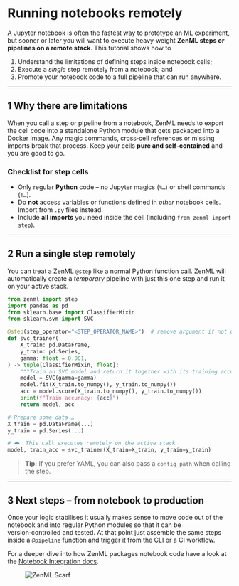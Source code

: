 # Running notebooks remotely

A Jupyter notebook is often the fastest way to prototype an ML experiment, but sooner or later you will want to execute heavy‑weight **ZenML steps or pipelines on a remote stack**.  This tutorial shows how to

1. Understand the limitations of defining steps inside notebook cells;
2. Execute a *single* step remotely from a notebook; and
3. Promote your notebook code to a full pipeline that can run anywhere.

---

## 1 Why there are limitations

When you call a step or pipeline from a notebook, ZenML needs to export the cell code into a standalone Python module that gets packaged into a Docker image.  Any magic commands, cross‑cell references or missing imports break that process.  Keep your cells **pure and self‑contained** and you are good to go.

### Checklist for step cells

- Only regular **Python** code – no Jupyter magics (`%…`) or shell commands (`!…`).
- Do **not** access variables or functions defined in *other* notebook cells.  Import from `.py` files instead.
- Include **all imports** you need inside the cell (including `from zenml import step`).

---

## 2 Run a single step remotely

You can treat a ZenML `@step` like a normal Python function call.  ZenML will automatically create a *temporary* pipeline with just this one step and run it on your active stack.

```python
from zenml import step
import pandas as pd
from sklearn.base import ClassifierMixin
from sklearn.svm import SVC

@step(step_operator="<STEP_OPERATOR_NAME>")  # remove argument if not using a step operator
def svc_trainer(
    X_train: pd.DataFrame,
    y_train: pd.Series,
    gamma: float = 0.001,
) -> tuple[ClassifierMixin, float]:
    """Train an SVC model and return it together with its training accuracy."""
    model = SVC(gamma=gamma)
    model.fit(X_train.to_numpy(), y_train.to_numpy())
    acc = model.score(X_train.to_numpy(), y_train.to_numpy())
    print(f"Train accuracy: {acc}")
    return model, acc

# Prepare some data …
X_train = pd.DataFrame(...)
y_train = pd.Series(...)

# ☁️  This call executes remotely on the active stack
model, train_acc = svc_trainer(X_train=X_train, y_train=y_train)
```

> **Tip:** If you prefer YAML, you can also pass a `config_path` when calling the step.

---

## 3 Next steps – from notebook to production

Once your logic stabilises it usually makes sense to move code out of the notebook and into regular Python modules so that it can be version‑controlled and tested.  At that point just assemble the same steps inside a `@pipeline` function and trigger it from the CLI or a CI workflow.

For a deeper dive into how ZenML packages notebook code have a look at the [Notebook Integration docs](https://docs.zenml.io/how-to/notebooks).

<figure><img src="https://static.scarf.sh/a.png?x-pxid=f0b4f458-0a54-4fcd-aa95-d5ee424815bc" alt="ZenML Scarf"><figcaption></figcaption></figure> 